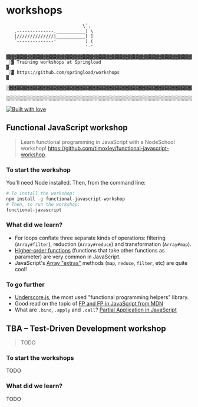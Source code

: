 workshops
=========

```
                             \`.
   .--------------.___________) \
   |//////////////|___________[ ]
   `--------------'           ) (
                              '-'
  ▓▓▓▓▓▓▓▓▓▓▓▓▓▓▓▓▓▓▓▓▓▓▓▓▓▓▓▓▓▓▓▓▓▓▓▓▓▓▓▓▓▓▓▓▓▓▓▓▓▓▓▓▓▓▓▓▓▓▓▓▓▓▓▓▓▓▓▓▓▓▓▓▓▓▓
 ░▓ Training workshops at Springload                                        ▓
 ░▓ https://github.com/springload/workshops                                 ▓
 ░▓▓▓▓▓▓▓▓▓▓▓▓▓▓▓▓▓▓▓▓▓▓▓▓▓▓▓▓▓▓▓▓▓▓▓▓▓▓▓▓▓▓▓▓▓▓▓▓▓▓▓▓▓▓▓▓▓▓▓▓▓▓▓▓▓▓▓▓▓▓▓▓▓▓▓
 ░░░░░░░░░░░░░░░░░░░░░░░░░░░░░░░░░░░░░░░░░░░░░░░░░░░░░░░░░░░░░░░░░░░░░░░░░░░
```

[![Built with love](http://forthebadge.com/images/badges/built-with-love.svg)](http://www.springload.co.nz/)

## Functional JavaScript workshop

>Learn functional programming in JavaScript with a NodeSchool workshop! https://github.com/timoxley/functional-javascript-workshop.

### To start the workshop

You'll need Node installed. Then, from the command line:

```sh
# To install the workshop:
npm install -g functional-javascript-workshop
# Then, to run the workshop:
functional-javascript
```

### What did we learn?

- For loops conflate three separate kinds of operations: filtering (`Array#filter`), reduction (`Array#reduce`) and transformation (`Array#map`).
- [Higher-order functions](https://en.wikipedia.org/wiki/Higher-order_function) (functions that take other functions as parameter) are very common in JavaScript.
- JavaScript's [Array "extras"](https://dev.opera.com/articles/javascript-array-extras-in-detail/) methods (`map`, `reduce`, `filter`, etc) are quite cool!

### To go further

- [Underscore.js](http://underscorejs.org/), the most used "functional programming helpers" library.
- Good read on the topic of [FP and FP in JavaScript from MDN](https://hacks.mozilla.org/2015/01/from-mapreduce-to-javascript-functional-programming/)
- What are `.bind`, `.apply` and `.call`? [Partial Application in JavaScript](http://benalman.com/news/2012/09/partial-application-in-javascript/)

## TBA – Test-Driven Development workshop

> TODO

### To start the workshops

TODO

### What did we learn?

TODO
